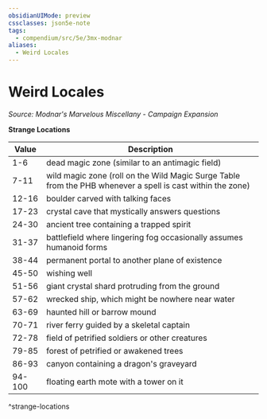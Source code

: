 ```yaml
---
obsidianUIMode: preview
cssclasses: json5e-note
tags:
  - compendium/src/5e/3mx-modnar
aliases:
  - Weird Locales
---
```

# Weird Locales
*Source: Modnar's Marvelous Miscellany - Campaign Expansion* 

**Strange Locations**

| Value | Description |
|-------|-------------|
| 1-6 | dead magic zone (similar to an antimagic field) |
| 7-11 | wild magic zone (roll on the Wild Magic Surge Table from the PHB whenever a spell is cast within the zone) |
| 12-16 | boulder carved with talking faces |
| 17-23 | crystal cave that mystically answers questions |
| 24-30 | ancient tree containing a trapped spirit |
| 31-37 | battlefield where lingering fog occasionally assumes humanoid forms |
| 38-44 | permanent portal to another plane of existence |
| 45-50 | wishing well |
| 51-56 | giant crystal shard protruding from the ground |
| 57-62 | wrecked ship, which might be nowhere near water |
| 63-69 | haunted hill or barrow mound |
| 70-71 | river ferry guided by a skeletal captain |
| 72-78 | field of petrified soldiers or other creatures |
| 79-85 | forest of petrified or awakened trees |
| 86-93 | canyon containing a dragon's graveyard |
| 94-100 | floating earth mote with a tower on it |
^strange-locations